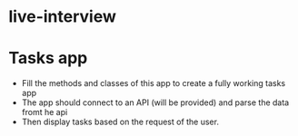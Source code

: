 # live-interview

# Tasks app

- Fill the methods and classes of this app to create a fully working tasks app
- The app should connect to an API (will be provided) and parse the data fromt he api
- Then display tasks based on the request of the user.
